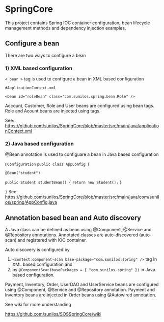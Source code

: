 # SpringCore
This project contains Spring IOC container configuration, bean lifecycle management methods and dependency injection examples.  

## Configure a bean

There are two ways to configure a bean 

### 1) XML based configuration

`< bean >` tag is used to configure a bean in XML based configuration 
  
`#ApplicationContext.xml`

`<bean id="roleBean" class="com.sunilos.spring.bean.Role" />`

Account, Customer, Role and User beans are configured using bean tags. Role and Acount beans are injected using <property> tags.

See: https://github.com/sunilos/SpringCore/blob/master/src/main/java/applicationContext.xml

### 2) Java based configuration 

@Bean annotation is used to configuare a bean in Java based configuration 

`@Configuration`
`public class AppConfig {`

 `@Bean("student")`
 
 `public Student studentBean() {`
   `return new Student();`
 `}`
 
`}`
See: https://github.com/sunilos/SpringCore/blob/master/src/main/java/com/sunilos/spring/AppConfig.java


## Annotation based bean and Auto discovery 

A Java class can be defined as bean using @Component, @Service and @Repository annotations. Annotated classes are auto-discovered (auto-scan) and registered with IOC container.

Auto discovery is configured by  
1. `<context:component-scan base-package="com.sunilos.spring" />` tag in XML based configuration  and 
1. by `@ComponentScan(basePackages = { "com.sunilos.spring" })` in Java based configuration.

Payment, Inventory, Order, UserDAO and UserService beans are configured using @Component, @Service and @Repository annotation. 
Payment and Inventory beans are injected in Order beans using @Autowired annotation.

See wiki for more understanding 

https://github.com/sunilos/SOSSpringCore/wiki

